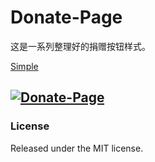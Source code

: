 # Donate-Page

这是一系列整理好的捐赠按钮样式。

[Simple](https://github.com/Kaiyuan/donate-page/tree/gh-pages/simple)

[![Donate-Page](https://i.imgur.com/yNz5vJc.gif)](https://github.com/Kaiyuan/donate-page/tree/gh-pages/simple)
---

### License

Released under the MIT license.
